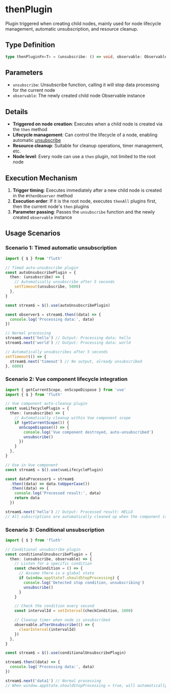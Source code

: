 # thenPlugin

Plugin triggered when creating child nodes, mainly used for node lifecycle management, automatic unsubscription, and resource cleanup.

## Type Definition

```typescript
type thenPluginFn<T> = (unsubscribe: () => void, observable: Observable<T>) => void
```

## Parameters

- `unsubscribe`: Unsubscribe function, calling it will stop data processing for the current node
- `observable`: The newly created child node Observable instance

## Details

- **Triggered on node creation**: Executes when a child node is created via the `then` method
- **Lifecycle management**: Can control the lifecycle of a node, enabling automatic [unsubscribe](/en/guide/base.html#unsubscribe)
- **Resource cleanup**: Suitable for cleanup operations, timer management, etc.
- **Node level**: Every node can use a `then` plugin, not limited to the root node

## Execution Mechanism

1. **Trigger timing**: Executes immediately after a new child node is created in the `#thenObserver` method
2. **Execution order**: If it is the root node, executes `thenAll` plugins first, then the current node's `then` plugins
3. **Parameter passing**: Passes the `unsubscribe` function and the newly created `observable` instance

## Usage Scenarios

### Scenario 1: Timed automatic unsubscription

```typescript
import { $ } from 'fluth'

// Timed auto-unsubscribe plugin
const autoUnsubscribePlugin = {
  then: (unsubscribe) => {
    // Automatically unsubscribe after 5 seconds
    setTimeout(unsubscribe, 5000)
  },
}

const stream$ = $().use(autoUnsubscribePlugin)

const observer$ = stream$.then((data) => {
  console.log('Processing data:', data)
})

// Normal processing
stream$.next('hello') // Output: Processing data: hello
stream$.next('world') // Output: Processing data: world

// Automatically unsubscribes after 5 seconds
setTimeout(() => {
  stream$.next('timeout') // No output, already unsubscribed
}, 6000)
```

### Scenario 2: Vue component lifecycle integration

```typescript
import { getCurrentScope, onScopeDispose } from 'vue'
import { $ } from 'fluth'

// Vue component auto-cleanup plugin
const vueLifecyclePlugin = {
  then: (unsubscribe) => {
    // Automatically cleanup within Vue component scope
    if (getCurrentScope()) {
      onScopeDispose(() => {
        console.log('Vue component destroyed, auto-unsubscribed')
        unsubscribe()
      })
    }
  },
}

// Use in Vue component
const stream$ = $().use(vueLifecyclePlugin)

const dataProcessor$ = stream$
  .then((data) => data.toUpperCase())
  .then((data) => {
    console.log('Processed result:', data)
    return data
  })

stream$.next('hello') // Output: Processed result: HELLO
// All subscriptions are automatically cleaned up when the component is destroyed
```

### Scenario 3: Conditional unsubscription

```typescript
import { $ } from 'fluth'

// Conditional unsubscribe plugin
const conditionalUnsubscribePlugin = {
  then: (unsubscribe, observable) => {
    // Listen for a specific condition
    const checkCondition = () => {
      // Assume there is a global state
      if (window.appState?.shouldStopProcessing) {
        console.log('Detected stop condition, unsubscribing')
        unsubscribe()
      }
    }

    // Check the condition every second
    const intervalId = setInterval(checkCondition, 1000)

    // Cleanup timer when node is unsubscribed
    observable.afterUnsubscribe(() => {
      clearInterval(intervalId)
    })
  },
}

const stream$ = $().use(conditionalUnsubscribePlugin)

stream$.then((data) => {
  console.log('Processing data:', data)
})

stream$.next('data1') // Normal processing
// When window.appState.shouldStopProcessing = true, will automatically stop
```
